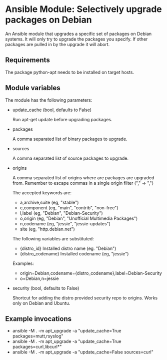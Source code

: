 # Ansible Module: Selectively upgrade packages on Debian

An Ansible module that upgrades a specific set of packages on Debian systems.
It will only try to upgrade the packages you specify. If other packages are
pulled in by the upgrade it will abort.

## Requirements

The package python-apt needs to be installed on target hosts.

## Module variables

The module has the following parameters:

- update_cache (bool, defaults to False)

  Run apt-get update before upgrading packages.

- packages

  A comma separated list of binary packages to upgrade.

- sources

  A comma separated list of source packages to upgrade.

- origins

  A comma separated list of origins where are packages are upgraded from.
  Remember to escape commas in a single origin filter ("," -> "\,")

  The accepted keywords are:
  - a,archive,suite (eg, "stable")
  - c,component     (eg, "main", "contrib", "non-free")
  - l,label         (eg, "Debian", "Debian-Security")
  - o,origin        (eg, "Debian", "Unofficial Multimedia Packages")
  - n,codename      (eg, "jessie", "jessie-updates")
  - site            (eg, "http.debian.net")

  The following variables are substituted:
  - {distro_id}        Installed distro name (eg. "Debian")
  - {distro_codename}  Installed codename (eg, "jessie")

  Examples:
  - origin=Debian\,codename={distro_codename}\,label=Debian-Security
  - o=Debian\,n=jessie

- security (bool, defaults to False)

  Shortcut for adding the distro provided security repo  to origins.
  Works only on Debian and Ubuntu.

## Example invocations

- ansible -M . -m apt_upgrade -a "update_cache=True packages=mutt,rsyslog"
- ansible -M . -m apt_upgrade -a "update_cache=True packages=curl,libcurl*"
- ansible -M . -m apt_upgrade -a "update_cache=False sources=curl"
